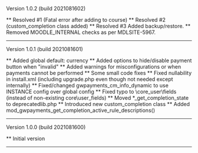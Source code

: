 Version 1.0.2 (build 2021081602)

** Resolved #1 (Fatal error after adding to course)
** Resolved #2 (custom_completion class added)
** Resolved #3 Added backup/restore.
** Removed MOODLE_INTERNAL checks as per MDLSITE-5967.

-----

Version 1.0.1 (build 2021081601)

** Added global default: currency
** Added options to hide/disable payment button when "invalid"
** Added warnings for misconfigurations or when payments cannot be performed
** Some small code fixes
** Fixed nullability in install.xml (including upgrade.php even though not needed except internally)
** Fixed/changed gwpayments_cm_info_dynamic to use INSTANCE config over global config
** Fixed typo to \core_user\fields (instead of non-existing core\user_fields)
** Moved *_get_completion_state to deprecatedlib.php
** Introduced new custom_completion class
** Added mod_gwpayments_get_completion_active_rule_descriptions()

-----

Version 1.0.0 (build 2021081600)

** Initial version

-----
